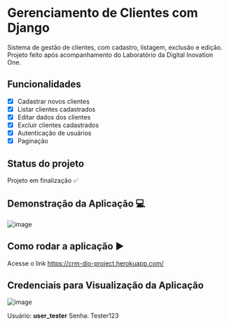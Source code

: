 # Gerenciamento de Clientes com Django
Sistema de gestão de clientes, com cadastro, listagem, exclusão e edição. Projeto feito após acompanhamento do Laboratório da Digital Inovation One.

## Funcionalidades
- [x] Cadastrar novos clientes
- [x] Listar clientes cadastrados
- [x] Editar dados dos clientes
- [x] Excluir clientes cadastrados
- [x] Autenticação de usuários
- [x] Paginação     

## Status do projeto
Projeto em finalização ✅

## Demonstração da Aplicação 💻
![image](https://user-images.githubusercontent.com/86068797/152844405-eb3c0860-2053-4d77-a9c7-03b7dd69cfd8.png)

## Como rodar a aplicação ▶
Acesse o link https://crm-dio-project.herokuapp.com/

## Credenciais para Visualização da Aplicação
![image](https://user-images.githubusercontent.com/86068797/152844175-1350258f-1a55-4242-95a9-cc7d308491be.png)

Usuário: **user_tester**
Senha: Tester123
